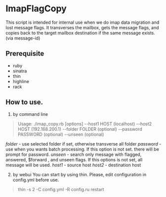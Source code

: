 # ImapFlagCopy
This script is intended for internal use when we do imap data migration and lost message flags.
It transverses the mailbox, gets the message flags,  and copies back to the target mailbox destination if the same message exists. (via message-id)


## Prerequisite
- ruby
- sinatra
- thin
- highline
- rack


## How to use.
1. by command line
>	Usage: ./imap_copy.rb [options] <username>
>        --host1 HOST (localhost)
>        --host2 HOST (192.168.200.1)
>        --folder FOLDER (optional)
>        --password PASSWORD  (optional)
>        --unseen  (optional)

*folder* -  use selected folder if set,  otherwise transverse all folder
*password* - use when you wants batch processing. If this option is not set. there will be prompt for password.
*unseen* - search only  message with flagged, answered, $forward , and unseen flags.  If this options is not set, all message will be used.
*host1* - source host
*host2* - destination host

2. by webui
You can start by using thin.   Please, edit configuration in config.yml before use.
> thin -s 2 -C config.yml -R config.ru restart


